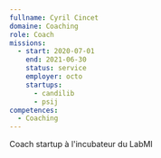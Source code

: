 ```yaml
---
fullname: Cyril Cincet
domaine: Coaching
role: Coach
missions:
  - start: 2020-07-01
    end: 2021-06-30
    status: service
    employer: octo
    startups:
      - candilib
      - psij
competences:
  - Coaching
---
```


Coach startup à l'incubateur du LabMI
